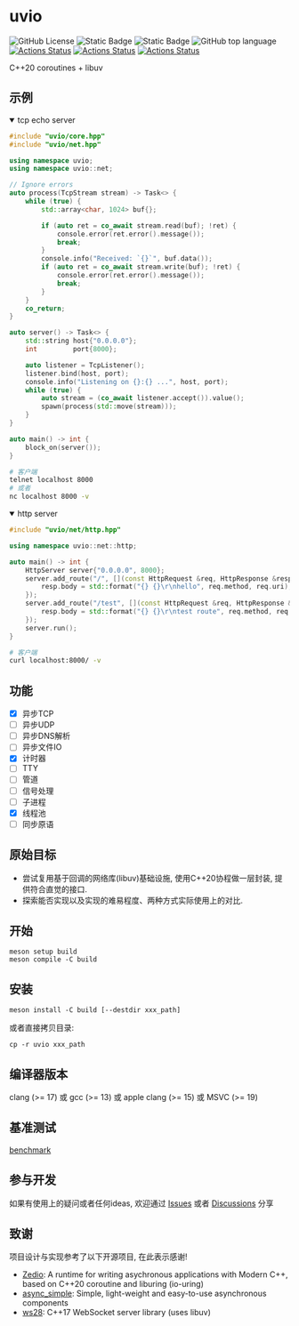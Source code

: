 # uvio

![GitHub License](https://img.shields.io/github/license/uchenily/uvio)
![Static Badge](https://img.shields.io/badge/c%2B%2B20-Coroutines-orange)
![Static Badge](https://img.shields.io/badge/standard-c%2B%2B20-blue?logo=cplusplus)
![GitHub top language](https://img.shields.io/github/languages/top/uchenily/uvio)
[![Actions Status](https://github.com/uchenily/uvio/actions/workflows/linux.yaml/badge.svg?branch=main)](https://github.com/uchenily/uvio/actions)
[![Actions Status](https://github.com/uchenily/uvio/actions/workflows/macos.yaml/badge.svg?branch=main)](https://github.com/uchenily/uvio/actions)
[![Actions Status](https://github.com/uchenily/uvio/actions/workflows/windows.yaml/badge.svg?branch=main)](https://github.com/uchenily/uvio/actions)


C++20 coroutines + libuv

## 示例

<details open><summary>tcp echo server</summary>

```c++
#include "uvio/core.hpp"
#include "uvio/net.hpp"

using namespace uvio;
using namespace uvio::net;

// Ignore errors
auto process(TcpStream stream) -> Task<> {
    while (true) {
        std::array<char, 1024> buf{};

        if (auto ret = co_await stream.read(buf); !ret) {
            console.error(ret.error().message());
            break;
        }
        console.info("Received: `{}`", buf.data());
        if (auto ret = co_await stream.write(buf); !ret) {
            console.error(ret.error().message());
            break;
        }
    }
    co_return;
}

auto server() -> Task<> {
    std::string host{"0.0.0.0"};
    int         port{8000};

    auto listener = TcpListener();
    listener.bind(host, port);
    console.info("Listening on {}:{} ...", host, port);
    while (true) {
        auto stream = (co_await listener.accept()).value();
        spawn(process(std::move(stream)));
    }
}

auto main() -> int {
    block_on(server());
}
```

```bash
# 客户端
telnet localhost 8000
# 或者
nc localhost 8000 -v
```

</details>

<details open><summary>http server</summary>

```cpp
#include "uvio/net/http.hpp"

using namespace uvio::net::http;

auto main() -> int {
    HttpServer server{"0.0.0.0", 8000};
    server.add_route("/", [](const HttpRequest &req, HttpResponse &resp) {
        resp.body = std::format("{} {}\r\nhello", req.method, req.uri);
    });
    server.add_route("/test", [](const HttpRequest &req, HttpResponse &resp) {
        resp.body = std::format("{} {}\r\ntest route", req.method, req.uri);
    });
    server.run();
}
```

```bash
# 客户端
curl localhost:8000/ -v
```

</details>

## 功能

- [x] 异步TCP
- [ ] 异步UDP
- [ ] 异步DNS解析
- [ ] 异步文件IO
- [x] 计时器
- [ ] TTY
- [ ] 管道
- [ ] 信号处理
- [ ] 子进程
- [x] 线程池
- [ ] 同步原语

## 原始目标

- 尝试复用基于回调的网络库(libuv)基础设施, 使用C++20协程做一层封装, 提供符合直觉的接口.
- 探索能否实现以及实现的难易程度、两种方式实际使用上的对比.

## 开始

```shell
meson setup build
meson compile -C build
```

## 安装

```shell
meson install -C build [--destdir xxx_path]
```

或者直接拷贝目录:

```shell
cp -r uvio xxx_path
```

## 编译器版本

clang (>= 17) 或 gcc (>= 13) 或 apple clang (>= 15) 或 MSVC (>= 19)

## 基准测试

[benchmark](./benchmark/benchmark.md)

## 参与开发

如果有使用上的疑问或者任何ideas, 欢迎通过 [Issues](https://github.com/uchenily/uvio/issues) 或者 [Discussions](https://github.com/uchenily/uvio/discussions) 分享

## 致谢

项目设计与实现参考了以下开源项目, 在此表示感谢!

- [Zedio](https://github.com/8sileus/zedio): A runtime for writing asychronous applications with Modern C++, based on C++20 coroutine and liburing (io-uring)
- [async_simple](https://github.com/alibaba/async_simple): Simple, light-weight and easy-to-use asynchronous components
- [ws28](https://github.com/Matheus28/ws28): C++17 WebSocket server library (uses libuv)
